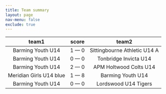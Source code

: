 ```yaml
---
title: Team summary
layout: page
nav-menu: false
exclude: true
---
```




|          team1          |    score    |            team2             |
|:-----------------------:|:-----------:|:----------------------------:|
|    Barming Youth U14    | 1 &mdash; 0 | Sittingbourne Athletic U14 A |
|    Barming Youth U14    | 0 &mdash; 0 |    Tonbridge Invicta U14     |
|    Barming Youth U14    | 2 &mdash; 0 |    APM Holtwood Colts U14    |
| Meridian Girls U14 blue | 1 &mdash; 8 |      Barming Youth U14       |
|    Barming Youth U14    | 0 &mdash; 0 |     Lordswood U14 Tigers     |

 <br /><br /><br />